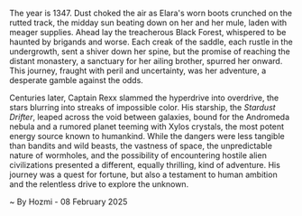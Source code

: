 
The year is 1347.  Dust choked the air as Elara's worn boots crunched on the rutted track, the midday sun beating down on her and her mule, laden with meager supplies.  Ahead lay the treacherous Black Forest, whispered to be haunted by brigands and worse.  Each creak of the saddle, each rustle in the undergrowth, sent a shiver down her spine, but the promise of reaching the distant monastery, a sanctuary for her ailing brother, spurred her onward.  This journey, fraught with peril and uncertainty, was her adventure, a desperate gamble against the odds.

Centuries later, Captain Rexx slammed the hyperdrive into overdrive, the stars blurring into streaks of impossible color.  His starship, the *Stardust Drifter*, leaped across the void between galaxies, bound for the Andromeda nebula and a rumored planet teeming with Xylos crystals, the most potent energy source known to humankind.  While the dangers were less tangible than bandits and wild beasts, the vastness of space, the unpredictable nature of wormholes, and the possibility of encountering hostile alien civilizations presented a different, equally thrilling, kind of adventure.  His journey was a quest for fortune, but also a testament to human ambition and the relentless drive to explore the unknown.

~ By Hozmi - 08 February 2025
